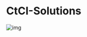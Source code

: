 # CtCI-Solutions
![img](https://www.crackingthecodinginterview.com/uploads/6/5/2/8/6528028/header_images/1435811319.jpg)